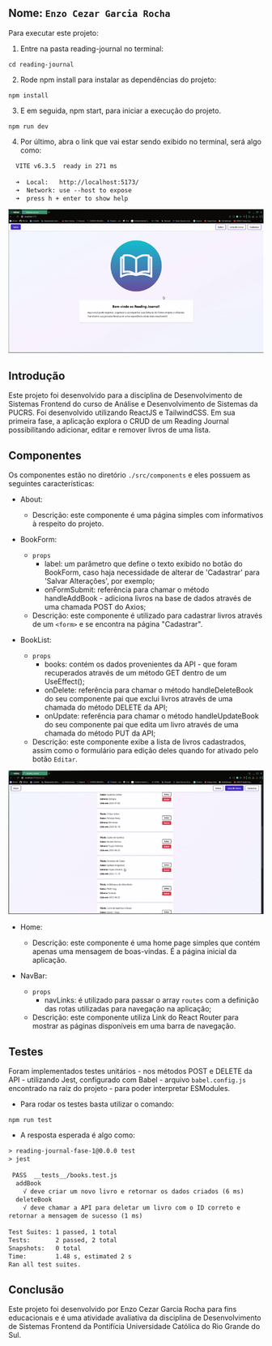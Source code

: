 ## Nome: `Enzo Cezar Garcia Rocha`

Para executar este projeto:

1. Entre na pasta reading-journal no terminal:

```
cd reading-journal
```

2. Rode npm install para instalar as dependências do projeto:

```
npm install
```

3. E em seguida, npm start, para iniciar a execução do projeto.

```
npm run dev
```

4. Por último, abra o link que vai estar sendo exibido no terminal, será algo como:

```
  VITE v6.3.5  ready in 271 ms

  ➜  Local:   http://localhost:5173/
  ➜  Network: use --host to expose
  ➜  press h + enter to show help
```

<div align="center">

  ![Gif mostrando o resultado esperado ao rodar este projeto](./public/projeto-fase-2.gif)

</div>

## Introdução

Este projeto foi desenvolvido para a disciplina de Desenvolvimento de Sistemas Frontend do curso de Análise e Desenvolvimento de Sistemas da PUCRS. Foi desenvolvido utilizando ReactJS e TailwindCSS. Em sua primeira fase, a aplicação explora o CRUD de um Reading Journal possibilitando adicionar, editar e remover livros de uma lista.

## Componentes

Os componentes estão no diretório `./src/components` e eles possuem as seguintes características:

- About:

  - Descrição: este componente é uma página simples com informativos à respeito do projeto.

- BookForm:

  - `props`
    - label: um parâmetro que define o texto exibido no botão do BookForm, caso haja necessidade de alterar de 'Cadastrar' para 'Salvar Alterações', por exemplo;
    - onFormSubmit: referência para chamar o método handleAddBook - adiciona livros na base de dados através de uma chamada POST do Axios;
  - Descrição: este componente é utilizado para cadastrar livros através de um `<form>` e se encontra na página "Cadastrar".

- BookList:

  - `props`
    - books: contém os dados provenientes da API - que foram recuperados através de um método GET dentro de um UseEffect();
    - onDelete: referência para chamar o método handleDeleteBook do seu componente pai que exclui livros através de uma chamada do método DELETE da API;
    - onUpdate: referência para chamar o método handleUpdateBook do seu componente pai que edita um livro através de uma chamada do método PUT da API;
  - Descrição: este componente exibe a lista de livros cadastrados, assim como o formulário para edição deles quando for ativado pelo botão `Editar`.

<div align="center">

  ![Gif mostrando o formulário de edição](./public/projeto-fase-2-2.gif)

</div>

- Home:

  - Descrição: este componente é uma home page simples que contém apenas uma mensagem de boas-vindas. É a página inicial da aplicação.

- NavBar:
  - `props`
    - navLinks: é utilizado para passar o array `routes` com a definição das rotas utilizadas para navegação na aplicação;
  - Descrição: este componente utiliza Link do React Router para mostrar as páginas disponíveis em uma barra de navegação.

## Testes

Foram implementados testes unitários - nos métodos POST e DELETE da API - utilizando Jest, configurado com Babel - arquivo ``babel.config.js`` encontrado na raiz do projeto - para poder interpretar ESModules.
- Para rodar os testes basta utilizar o comando:
```
npm run test
```
- A resposta esperada é algo como:
```
> reading-journal-fase-1@0.0.0 test
> jest

 PASS  __tests__/books.test.js
  addBook
    √ deve criar um novo livro e retornar os dados criados (6 ms)
  deleteBook                                                                                                                                                                                            
    √ deve chamar a API para deletar um livro com o ID correto e retornar a mensagem de sucesso (1 ms)                                                                                 

Test Suites: 1 passed, 1 total                             
Tests:       2 passed, 2 total                                                      
Snapshots:   0 total
Time:        1.48 s, estimated 2 s
Ran all test suites.
```

## Conclusão

Este projeto foi desenvolvido por Enzo Cezar Garcia Rocha para fins educacionais e é uma atividade avaliativa da disciplina de Desenvolvimento de Sistemas Frontend da Pontifícia Universidade Católica do Rio Grande do Sul.
